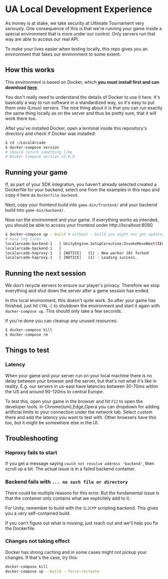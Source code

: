 # UA Local Development Experience

As money is at stake, we take security at Ultimate Tournament very seriously.
One consequence of this is that we're running your game inside a special environment that is more under 
our control. Only servers run that way are able to access our real API.

To make your lives easier when testing locally, this repo gives you an environment that fakes our
environment to some extent.

## How this works

This environment is based on Docker, which **you must install first and can download [here](https://www.docker.com/products/docker-desktop/)**.

You don't really need to understand the details of Docker to use it here. It's basically a way to run software in a standardized
way, so it's easy to put them onto (Linux) servers. The nice thing about it is that you can run exactly the same thing
locally as on the server and thus be pretty sure, that it will work there too.

After you've installed Docker, open a terminal inside this repository's directory and check if Docker was installed:
```bash
$ cd ~/LocalArcade
$ docker-compose version
# should return something like 
# Docker Compose version v2.6.0
```

## Running your game

If, as part of your SDK integration, you haven't already selected created a Dockerfile for your backend, select one from the examples in this repo and copy it here as `Dockerfile.backend`.

Next, copy your frontend build into `game-bin/frontend/` and your backend build into `game-bin/backend/`.

Now run the environment and your game. If everything works as intended, you should be able to access your frontend
under http://localhost:8080
```bash
$ docker-compose up --build # without --build you might not get updates when you change your game
# many log lines ...
localarcade-backend-1   | UnityEngine.SetupCoroutine:InvokeMoveNext(IEnumerator, IntPtr)
localarcade-backend-1   | 
localarcade-haproxy-1   | [NOTICE]   (1) : New worker (8) forked
localarcade-haproxy-1   | [NOTICE]   (1) : Loading success.
```

## Running the next session

We don't recycle servers to ensure our player's privacy. Therefore we stop everything and shut down the server after a game session has ended.

In this local environment, this doesn't quite work. So after your game has finished, just hit `CTRL-C` to shutdown the environment and start it again 
with `docker-compose up`. This should only take a few seconds.

If you're done you can cleanup any unused resources:
```bash
$ docker-compose kill
$ docker-compose rm
```

## Things to test

### Latency

When your game and your server run on your local machine there is no delay between your browser and the server, but that's not what it's like in reality.
E.g. our servers in us-east have latencies between 30-70ms within the US and around 90-120ms to central Europe.

To test this, open your game in the browser and hit `F12` to open the developer tools. In Chrome(ium),Edge,Opera you can dropdown for adding
artificial limits to your connection under the network tab. Select custom there and add the latency you want to test with. 
Other browsers have this too, but it might be somewhere else in the UI.

## Troubleshooting

### Haproxy fails to start

If you get a message saying `could not resolve address 'backend'`, then scroll up a bit. The actual issue is in a failed backend container.

### Backend fails with `... no such file or directory`

There could be multiple reasons for this error. But the fundamental issue is that the container only contains what we explicitely add to it.

For Unity, remember to build with the `IL2CPP` scripting backend. This gives you a very self-contained build.

If you can't figure out what is missing, just reach out and we'll help you fix the Dockerfile.

### Changes not taking effect

Docker has strong caching and in some cases might not pickup your changes. If that's the case, try this:

```bash
docker-compose kill
docker-compose up --build --force-recreate
```
